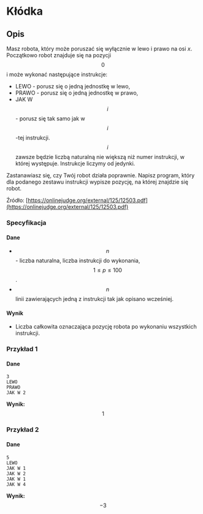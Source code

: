 # Kłódka

## Opis

Masz robota, który może poruszać się wyłącznie w lewo i prawo na osi *x*. Początkowo robot znajduje się na pozycji $$0$$ i może wykonać następujące instrukcje:

* LEWO - porusz się o jedną jednostkę w lewo,
* PRAWO - porusz się o jedną jednostkę w prawo,
* JAK W $$i$$ - porusz się tak samo jak w $$i$$-tej instrukcji. $$i$$ zawsze będzie liczbą naturalną nie większą niż numer instrukcji, w której występuje. Instrukcje liczymy od jedynki. 

Zastanawiasz się, czy Twój robot działa poprawnie. Napisz program, który dla podanego zestawu instrukcji wypisze pozycję, na której znajdzie się robot.

Źródło: [https://onlinejudge.org/external/125/12503.pdf](https://onlinejudge.org/external/125/12503.pdf)

### Specyfikacja

#### Dane

* $$n$$ - liczba naturalna, liczba instrukcji do wykonania, $$1\leq p\leq 100$$.
* $$n$$ linii zawierających jedną z instrukcji tak jak opisano wcześniej.

#### Wynik

* Liczba całkowita oznaczająca pozycję robota po wykonaniu wszystkich instrukcji.

### Przykład 1

#### Dane

```
3
LEWO
PRAWO
JAK W 2
```

**Wynik:** $$1$$

### Przykład 2

#### Dane

```
5
LEWO
JAK W 1
JAK W 2
JAK W 1
JAK W 4
```

**Wynik:** $$-3$$
